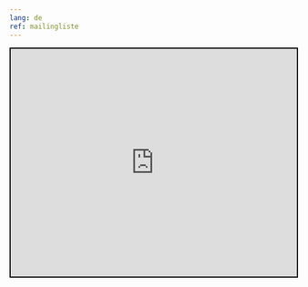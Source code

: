 ```yaml
---
lang: de
ref: mailingliste
---
```

<iframe src="http://www.adnan1984.de" style="width:100%;height:400px;margin:0px;padding:0;border:2px solid #000000;"></iframe>